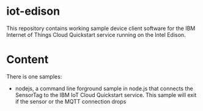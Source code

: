 iot-edison
==============
This repository contains working sample device client software for the IBM Internet of Things Cloud Quickstart service
running on the Intel Edison.

Content
=======
There is one samples:
* nodejs, a command line forground sample in node.js that connects the SensorTag to the IBM IoT Cloud Quickstart service. This sample will exit if the sensor or the MQTT connection drops

